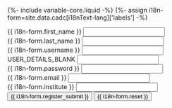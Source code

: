 {%- include variable-core.liquid -%}
{%- assign i18n-form=site.data.cadc[i18nText-lang]['labels'] -%}

<div class="wb-frmvld">
    <form method="post" class="col-md-4" action="/access/request">
        <div class="form-group">
            <label for="first_name" class="control-label">{{ i18n-form.first_name }}</label>
            <input class="form-control full-width" required="required" name="first_name" id="first_name" />
        </div>
        <div class="form-group">
            <label for="last_name" class="control-label">{{ i18n-form.last_name }}</label>
            <input class="form-control full-width" required="required" name="last_name" id="last_name" />
        </div>
        <div class="form-group">
            <label for="username" class="control-label">{{ i18n-form.username }}</label>
            <input class="form-control full-width" required="required" name="username" id="username" />
        </div>
        <div class="form-group hide">
            <label for="blank" class="control-label">USER_DETAILS_BLANK</label>
            <input class="form-control" name="blank" id="blank" />
        </div>
        <div class="form-group">
            <label for="password" class="control-label">{{ i18n-form.password }}</label>
            <input class="form-control full-width" type="password" required="required" name="password" id="password" />
        </div>
        <div class="form-group">
            <label for="email" class="control-label">{{ i18n-form.email }}</label>
            <input class="form-control full-width" type="email" required="required" name="email" id="email" />
        </div>
        <div class="form-group">
            <label for="institute" class="control-label">{{ i18n-form.institute }}</label>
            <input class="form-control full-width" type="institute" required="required" name="institute" id="institute" />
        </div>
        <button type="submit" class="btn btn-primary" tabindex="12">{{ i18n-form.register_submit }}</button>
        <button type="reset" class="btn btn-default pull-right">{{ i18n-form.reset }}</button>
    </form>
</div>
